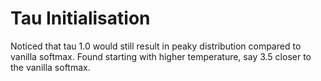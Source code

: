 # Tau Initialisation
Noticed that tau 1.0 would still result in peaky distribution compared to vanilla softmax. Found starting with higher temperature, say 3.5 closer to the vanilla softmax.


